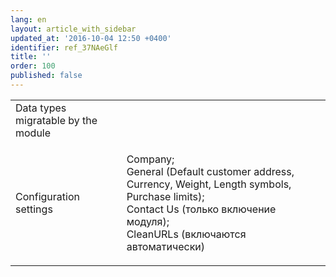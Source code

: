 ```yaml
---
lang: en
layout: article_with_sidebar
updated_at: '2016-10-04 12:50 +0400'
identifier: ref_37NAeGlf
title: ''
order: 100
published: false
---
```

<table class="ui compact padded celled small table">
  <tbody>
    <tr>
      <td colspan="1" class="confluenceTh">Data types migratable by the module</td>
      <td colspan="1" class="confluenceTh">&nbsp;</td>
    </tr>
    <tr>
      <td colspan="1" class="confluenceTd">Сonfiguration settings
      </td>
      <td colspan="1" class="confluenceTd">
        <p>Company;
          <br>General (Default customer address, Currency, Weight, Length symbols, Purchase limits);
          <br>Contact Us (только включение модуля);
          <br>CleanURLs (включаются автоматически)&nbsp;</p>
      </td>
    </tr>
  </tbody>
</table>